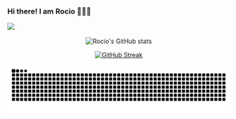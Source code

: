 ### Hi there! I am Rocio 👋👩‍💻

![](https://komarev.com/ghpvc/?username=RocioSulca&color=ff69b4&style=plastic&label=PROFILE+VIEWS)

<div align="center">
  
![Rocio's GitHub stats](https://github-readme-stats.vercel.app/api?username=RocioSulca&show_icons=true&theme=gruvbox)



[![GitHub Streak](https://github-readme-streak-stats.herokuapp.com?user=RocioSulca&theme=dark&date_format=M%20j%5B%2C%20Y%5D)](https://git.io/streak-stats)

![Snake Github](github-user-contribution-rocio.svg)
</div>
<!--
**RocioSulca/RocioSulca** is a ✨ _special_ ✨ repository because its `README.md` (this file) appears on your GitHub profile.

Here are some ideas to get you started:

- 🔭 I’m currently studying at Laboratoria
- 🌱 I’m currently learning JS, Node and React
- 👯 I’m looking to collaborate on ...
- 🤔 I’m looking for help with ...
- 💬 Ask me about ...
- 📫 How to reach me: ...
- 😄 Pronouns: ...
- ⚡ Fun fact: ...

I'm a Front-end Developer Junior. I'm passionate about the tech world which constantly seeks to update knowledge in technological innovation. I really want to learn and make projects where I can design and resolve problems with code.

Tools

<img alt="JavaScript" src="https://img.shields.io/badge/-JavaScript-e0c050?style=flat-square&logo=javascript&logoColor=white" />
<img alt="Git" src="https://img.shields.io/badge/-Git-F05032?style=flat-square&logo=git&logoColor=white" />
<img alt="React" src="https://img.shields.io/badge/React-%2320232a.svg?style=flat-square&logo=React&logoColor=%2361DAFB"/>
<img alt="Nodejs" src="https://img.shields.io/badge/-Nodejs-43853d?style=flat-square&logo=node.js&logoColor=white" />
<img alt="VSCode" src="https://img.shields.io/badge/-Code-1073C9?style=flat-square&logo=visual%20studio%20code&logoColor=white" />
<img alt="Figma" src="https://img.shields.io/badge/-Figma-eb7039?style=flat-square&logo=figma&logoColor=white" />
<img alt="Eslint" src="https://img.shields.io/badge/-ESLint-595fba?style=flat-square&logo=eslint&logoColor=white" />
-->
